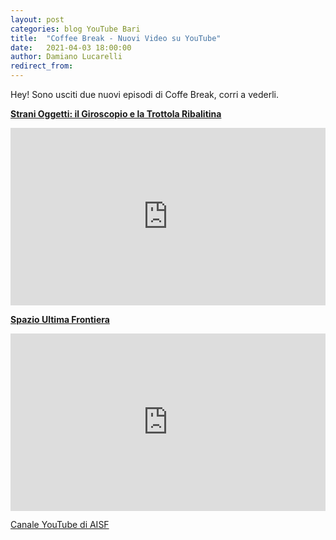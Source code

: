 ```yaml
---
layout: post
categories: blog YouTube Bari
title:  "Coffee Break - Nuovi Video su YouTube"
date:   2021-04-03 18:00:00
author: Damiano Lucarelli
redirect_from:
---
```


Hey! Sono usciti due nuovi episodi di Coffe Break, corri a vederli.

<b>[Strani Oggetti: il Giroscopio e la Trottola Ribalitina](https://www.youtube.com/watch?v=o2LJnir0WYk)</b><br/>
<div style="position: relative; height: 0; padding-bottom: 56.25%"><iframe style="position: absolute; top: 0; left: 0; width: 100%; height: 100%;" src="https://www.youtube.com/embed/o2LJnir0WYk" frameborder="0" allow="accelerometer; clipboard-write; encrypted-media; gyroscope; picture-in-picture" allowfullscreen></iframe></div>

<b>[Spazio Ultima Frontiera](https://www.youtube.com/watch?v=rnpnG50Ht28)</b><br/>
<div style="position: relative; height: 0; padding-bottom: 56.25%"><iframe style="position: absolute; top: 0; left: 0; width: 100%; height: 100%;" src="https://www.youtube.com/embed/rnpnG50Ht28" frameborder="0" allow="accelerometer; clipboard-write; encrypted-media; gyroscope; picture-in-picture" allowfullscreen></iframe></div>

[Canale YouTube di AISF](https://www.youtube.com/c/aisffisica)<br/>